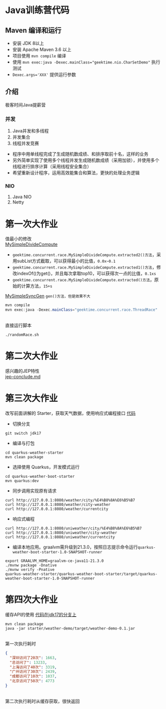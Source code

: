 # Java训练营代码

## Maven 编译和运行

* 安装 JDK 8以上
* 安装 Apache Maven 3.6 以上
* 项目使用 `mvn compile` 编译
* 使用 `mvn exec:java -Dexec.mainClass="geektime.nio.CharSetDemo"` 执行测试
* `Dexec.args='XXX'` 提供运行参数

## 介绍
极客时间Java提薪营

### 并发
1. Java并发和多线程
2. 并发集合
3. 线程并发竞赛
 - 程序中用单线程完成了生成随机数成绩、和排序取前十名，这样的业务
 - 另外简单实现了使用多个线程并发生成随机数成绩（采用加锁），并使用多个线程进行排序计算（采用线程安全集合）
 - 希望重新设计程序，运用高效能集合和算法，更快的处理业务逻辑

### NIO
1. Java NIO
2. Netty


# 第一次大作业
值最小的修改<br/>
[MySimpleDivideCompute](https://github.com/GitJumping/shihang_project/blob/main/src/main/java/geektime/concurrent/race/MySimpleDivideCompute.java)
- ``geektime.concurrent.race.MySimpleDivideCompute.extracted2()方法``，采用subList方式截取，可以获得最小的比值，`0.0x~0.1`
- ``geektime.concurrent.race.MySimpleDivideCompute.extracted1()方法``，修改indexOf()为get()，并且每次拿取top10，可以获得次一点的比值，`0.1xs`
- ``geektime.concurrent.race.MySimpleDivideCompute.extracted()方法``，原始的计算方法，`15+s`

[MySimpleSyncGen](https://github.com/GitJumping/shihang_project/blob/main/src/main/java/geektime/concurrent/race/MySimpleSyncGen.java)
  ``gen()方法，但是效果不大``


```java
mvn compile
mvn exec:java -Dexec.mainClass="geektime.concurrent.race.ThreadRace"
```
<br/>
直接运行脚本

```shell
./randomRace.sh
```

# 第二次大作业
感兴趣的JEP特性<br/>
[jep-conclude.md](https://github.com/GitJumping/shihang_project/blob/main/jep-conclude.md)


# 第三次大作业
改写前面讲解的 Starter，获取天气数据，使用响应式编程接口
[代码](https://github.com/GitJumping/shihang_project/tree/main)

- 切换分支
```shell
git switch jdk17
```

- 编译与打包
```shell
cd quarkus-weather-starter
mvn clean package
```

- 选择使用 Quarkus，开发模式运行
```shell
cd quarkus-weather-boot-starter
mvn quarkus:dev
```

- 同步调用实现原有请求
```shell
curl http://127.0.0.1:8080/weather/city/%E4%B8%8A%E6%B5%B7
curl http://127.0.0.1:8080/weather/city-weather
curl http://127.0.0.1:8080/weather/currentcity
```

- 响应式编程
```shell
curl http://127.0.0.1:8080/uniweather/city/%E4%B8%8A%E6%B5%B7
curl http://127.0.0.1:8080/uniweather/city-weather
curl http://127.0.0.1:8080/uniweather/currentcity
```
- 编译本地应用。graalvm需升级到21.3.0，按照日志提示命令运行`quarkus-weather-boot-starter-1.0-SNAPSHOT-runner`
```shell
export GRAALVM_HOME=graalvm-ce-java11-21.3.0
./mvnw package -Dnative
./mvnw verify -Pnative
quarkus-weather-starter/quarkus-weather-boot-starter/target/quarkus-weather-boot-starter-1.0-SNAPSHOT-runner 
```

# 第四次大作业
缓存API的使用
[代码在jdk17的分支上](https://github.com/GitJumping/shihang_project/tree/jdk17/starter)
```shell
mvn clean package
java -jar starter/weather-demo/target/weather-demo-0.1.jar
```
<br/>第一次执行耗时
```json lines
{
  "深圳访问了20次": 1663,
  "总访问了": 13233,
  "上海访问了40次": 3319,
  "广州访问了30次": 2439,
  "成都访问了10次": 1037,
  "北京访问了50次": 4773
}
```

<br/>第二次执行耗时从缓存获取，很快返回
